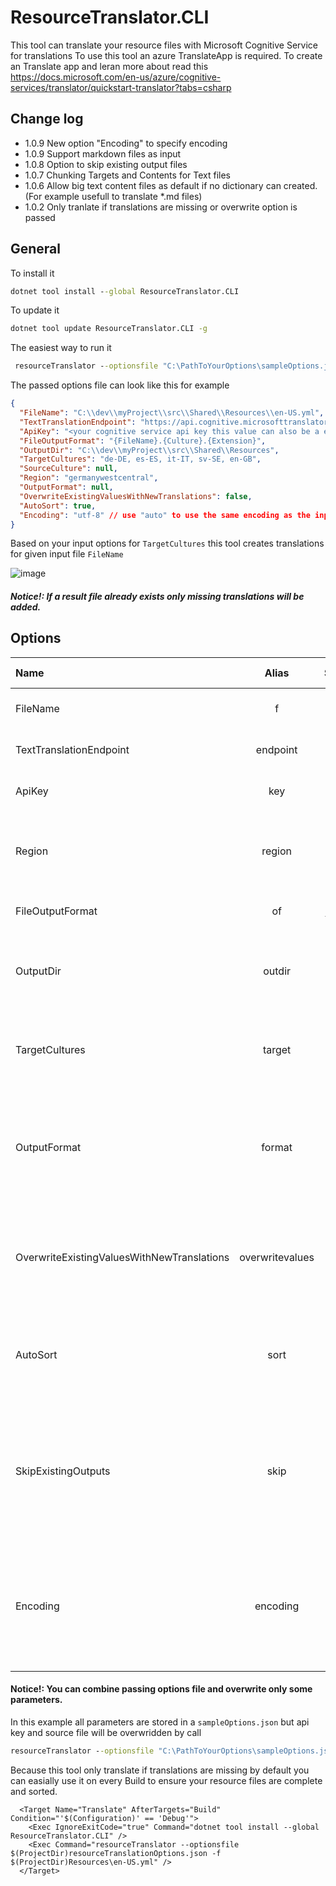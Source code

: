 # ResourceTranslator.CLI
This tool can translate your resource files with Microsoft Cognitive Service for translations
To use this tool an azure TranslateApp is required.
To create an Translate app and leran more about read this https://docs.microsoft.com/en-us/azure/cognitive-services/translator/quickstart-translator?tabs=csharp


## Change log
- 1.0.9 New option "Encoding" to specify encoding
- 1.0.9 Support markdown files as input
- 1.0.8 Option to skip existing output files
- 1.0.7 Chunking Targets and Contents for Text files 
- 1.0.6 Allow big text content files as default if no dictionary can created. (For example usefull to translate *.md files)
- 1.0.2 Only tranlate if translations are missing or overwrite option is passed

## General

To install it

```cmd
dotnet tool install --global ResourceTranslator.CLI
```

To update it

```cmd
dotnet tool update ResourceTranslator.CLI -g
```

The easiest way to run it
```cmd
 resourceTranslator --optionsfile "C:\PathToYourOptions\sampleOptions.json"
```

The passed options file can look like this for example
```json
{
  "FileName": "C:\\dev\\myProject\\src\\Shared\\Resources\\en-US.yml",
  "TextTranslationEndpoint": "https://api.cognitive.microsofttranslator.com/",
  "ApiKey": "<your cognitive service api key this value can also be a environment variable>",
  "FileOutputFormat": "{FileName}.{Culture}.{Extension}",
  "OutputDir": "C:\\dev\\myProject\\src\\Shared\\Resources",
  "TargetCultures": "de-DE, es-ES, it-IT, sv-SE, en-GB",
  "SourceCulture": null,
  "Region": "germanywestcentral",
  "OutputFormat": null,
  "OverwriteExistingValuesWithNewTranslations": false,
  "AutoSort": true,
  "Encoding": "utf-8" // use "auto" to use the same encoding as the input file
}
```

Based on your input options for `TargetCultures` this tool creates translations for given input file `FileName`

![image](https://user-images.githubusercontent.com/11070717/138893321-440e103e-74ee-4cfd-99bb-3a0e2bda2069.png)

##### Notice!: If a result file already exists only missing translations will be added.


## Options

| Name          |      Alias   | Sample        | Is Required    | Description
| :---          |    :----:    |:---           |     :----:     |:---                      |
| FileName      | f            | `-f "C:\path\file.json"`   | yes           | The main input file to translate                   |
| TextTranslationEndpoint      | endpoint            | `-endpoint "https://api.cognitive.microsofttranslator.com/"`   | yes           | Endpoint for translation service
| ApiKey      | key            | `-key "<your api key>"`   | yes           | Api key for translation service
| Region      | region            | `-region "germanywestcentral"`   | yes           | Region where your azure cognitive service is stored
| FileOutputFormat      | of            | `-of "Generated_{FileName}_for_culture_{Culture}.{Extension}"`   | no           | Format to save out put file
| OutputDir      | outdir            | `-outdir "C:\otherdir\"`   | no           | Optional path to store result files in. Default is same dir as input file
| TargetCultures      | target            | `-target "de-DE, it-IT"`   | yes           | Target cultures to generate translations for. Split by , or ; possible
| OutputFormat      | format            | `-format "Json"`   | no           | Default same as input but if you want to convert yaml to json for example you can specify a format here
| OverwriteExistingValuesWithNewTranslations      | overwritevalues            | `-overwritevalues "True"`   | no           | If this is true existing target resources will overwridden and not merged
| AutoSort      | sort            | `-sort "True"`   | no           | If this is true all result files and the input file file sorted automatically Asc
| SkipExistingOutputs      | skip            | `-skip "True"`   | no           | If this is true existing output files will not be changed (This setting is ignored for dictionaries and only used for Text based files)
| Encoding      | encoding            | `-encoding "auto"`   | no           | "auto" is default then the same encoding as the entrance file is used, otherwise specify it here fallback is utf-8


#### Notice!: You can combine passing options file and overwrite only some parameters.
In this example all parameters are stored in a `sampleOptions.json` but api key and source file will be overwridden by call
```cmd
resourceTranslator --optionsfile "C:\PathToYourOptions\sampleOptions.json" -key "diferentApiKey" -f "PathToMyFile.json"
```

Because this tool only translate if translations are missing by default you can easially use it on every Build to ensure your resource files are complete and sorted.

```msbuild
  <Target Name="Translate" AfterTargets="Build" Condition="'$(Configuration)' == 'Debug'">
    <Exec IgnoreExitCode="true" Command="dotnet tool install --global ResourceTranslator.CLI" />
    <Exec Command="resourceTranslator --optionsfile $(ProjectDir)resourceTranslationOptions.json -f $(ProjectDir)Resources\en-US.yml" />
  </Target>
  ```

